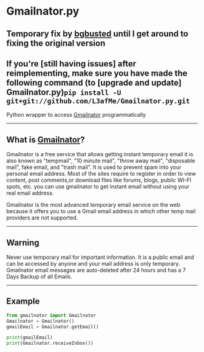 # Gmailnator.py

## Temporary fix by [bgbusted](https://github.com/bgbusted) until I get around to fixing the original version

## If you're [still having issues] after reimplementing, make sure you have made the following command (to [upgrade and update] Gmailnator.py)```pip install -U git+git://github.com/L3afMe/Gmailnator.py.git```

Python wrapper to access [Gmailnator](https://gmailnator.com/) programmatically

---

## What is [Gmailnator](https://gmailnator.com/)?

Gmailnator is a free service that allows getting instant temporary email it is also known as "tempmail", "10 minute mail", "throw away mail", "disposable mail", fake email, and "trash mail". It is used to prevent spam into your personal email address. Most of the sites require to register in order to view content, post comments,or download files like forums, blogs, public WI-FI spots, etc. you can use gmailnator to get instant email without using your real email address.

Gmailnator is the most advanced temporary email service on the web because it offers you to use a Gmail email address in which other temp mail providers are not supported.

---

## Warning

Never use temporary mail for important information. It is a public email and can be accessed by anyone and your mail address is only temporary. Gmailnator email messages are auto-deleted after 24 hours and has a 7 Days Backup of all Emails.

---

## Example

```python
from gmailnator import Gmailnator
Gmailnator = Gmailnator()
gmailEmail = Gmailnator.getEmail()

print(gmailEmail)
print(Gmailnator.receiveInbox())
```
